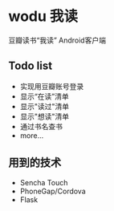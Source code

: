 # wodu 我读
豆瓣读书“我读” Android客户端

## Todo list
* 实现用豆瓣账号登录
* 显示“在读”清单
* 显示"读过"清单
* 显示"想读"清单
* 通过书名查书
* more...

## 用到的技术
* Sencha Touch
* PhoneGap/Cordova
* Flask
